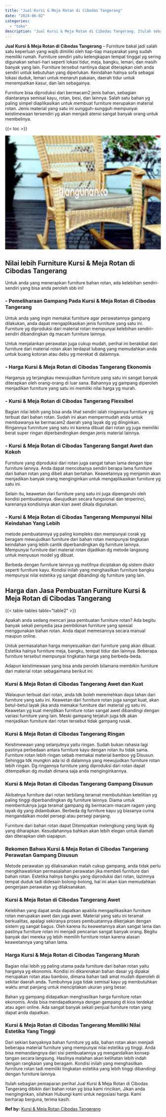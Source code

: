 ```yaml
---
title: "Jual Kursi & Meja Rotan di Cibodas Tangerang"
date: "2024-06-02"
categories: 
  - "toko"
description: "Jual Kursi & Meja Rotan di Cibodas Tangerang. Itulah sebagian pemaparan perihal Jual Kursi & Meja Rotan di Cibodas Tangerang dibikin dari bahan rotan yg bisa..."
---
```


**Jual Kursi & Meja Rotan di Cibodas Tangerang** – Furniture bakal jadi salah satu keperluan yang wajib dimiliki oleh tiap-tiap masyarakat yang sudah memiliki rumah. Furniture sendiri yaitu kelengkapan tempat tinggal yg sering digunakan sehari-hari seperti lokasi tidur, meja, bangku, lemari, dan masih banyak yang lain. Furniture tersebut nantinya dapat diterapkan oleh anda sendiri untuk kebutuhan yang diperlukan. Keindahan halnya sofa sebagai lokasi duduk, lemari untuk menaruh pakaian, daerah tidur untuk menempatkan kasur, dan lain sebagainya.

Furniture bisa diproduksi dari bermacam2 jenis bahan, sebagian diantaranya semisal kayu, rotan, besi, dan lainnya. Salah satu bahan yg paling simpel diaplikasikan untuk membuat furniture merupakan material rotan. Jenis material yang satu ini sungguh-sungguh mempunyai keistimewaan tersendiri yg akan menjadi atensi sangat banyak orang untuk membelinya.

{{< toc >}}

![Jual Kursi & Meja Rotan di Cibodas Tangerang](/images/kursi-meja-rotan-murah20.png)

## Nilai lebih Furniture Kursi & Meja Rotan di Cibodas Tangerang

Untuk anda yang menerapkan furniture bahan rotan, ada kelebihan sendiri-sendiri yang bisa anda peroleh sbb ini!

### \- Pemeliharaan Gampang Pada Kursi & Meja Rotan di Cibodas Tangerang

Untuk anda yang ingin memakai furniture agar perawatannya gampang dilakukan, anda dapat mengaplikasikan jenis furniture yang satu ini. Furniture yg diproduksi dari material rotan mempunyai kelebihan sendiri-sendiri dibandingkan dg macam furniture lainnya.

Untuk menjalankan perawatan juga cukup mudah, perihal ini berakibat dari furniture dari material rotan akan terdapat lubang yang memudahkan anda untuk buang kotoran atau debu yg merekat di dalamnya.

### \- Harga Kursi & Meja Rotan di Cibodas Tangerang Ekonomis

Harganya yg terjangkau mewujudkan furniture yang satu ini sangat banyak diterapkan oleh orang-orang di luar sana. Bahannya yg gampang diperoleh menjadikan furniture yang satu ini memiliki nilai harga yg murah.

### \- Kursi & Meja Rotan di Cibodas Tangerang Flexsibel

Bagian nilai lebih yang bisa anda lihat sendiri ialah ringannya furniture yg terbuat dari bahan rotan. Sudah ini akan mempermudah anda untuk membawanya ke bermacam2 daerah yang layak dg yg diinginkan. Ringannya funrniture yang satu ini karena dibuat dari rotan yg juga memiliki berat super ringan diperbandingkan dengan jenis material lainnya.

### \- Kursi & Meja Rotan di Cibodas Tangerang Sangat Awet dan Kokoh

Furniture yang diproduksi dari rotan juga sangat tahan lama dengan tipe furniture lainnya. Anda dapat mencobanya sendiri berapa lama furniture dari bahan rotan yang dibeli akan bertahan. Keawetannya yg menjamin akan menjadikan banyak orang menginginkan untuk mengaplikasikan furniture yg satu ini.

Selain itu, keawetan dari furniture yang satu ini juga dipengaruhi oleh kondisi pembuatannya. diwujudkan secara fungsional dan terperinci, karenanya kondisinya akan kian awet dikala digunakan.

### \- Kursi & Meja Rotan di Cibodas Tangerang Mempunyai Nilai Keindahan Yang Lebih

metode pembuatannya yg paling kompleks dan mempunyai corak yg beragam mewujudkan furniture dari bahan rotan mempunyai tingkatan keindahan yang lebih cantik diperbandingkan dg furniture lainnya. Mempunyai furniture dari material rotan dijadikan dg metode langsung untuk menyusun model yg dibuat.

Berbeda dengan furniture lainnya yg motifnya diciptakan dg sistem diukir seperti furniture kayu. Kondisi inilah yang menghasilkan furniture bangku mempunyai nilai estetika yg sangat dibandingi dg furniture yang lain.

## Harga dan Jasa Pembuatan Furniture Kursi & Meja Rotan di Cibodas Tangerang

{{< table-tables table="table2" >}}

Apakah anda sedang mencari jasa pembuatan furniture rotan? Ada begitu banyak sekali penyedia jasa pembikinan furniture yang spesial menggunakan bahan rotan. Anda dapat memesannya secara manual maupun online.

Untuk permasalahan harga menyesuaikan dari furniture yang akan dibuat. Estetika halnya furniture meja, bangku, tempat tidur dan lainnya. Beberapa furniture tersebut mempunyai tingkatan harga yang berbeda-beda.

Adapun keistimewaan yang bisa anda peroleh bilamana membikin furniture dari material rotan sebagaimana berikut ini:

### Kursi & Meja Rotan di Cibodas Tangerang Awet dan Kuat

Walaupun terbuat dari rotan, anda tdk boleh meremehkan daya tahan dari furniture yang satu ini. Keawetan dari furniture rotan juga sangat kuat, akan betul-betul layak jika anda memakai furniture dari material yg satu ini. Keawetan yg kuat menjdikan furniture rotan sangat awet dibandingi dengan variasi furniture yang lain. Meski gampang terjatuh juga tdk akan menjadikan furniture dari rotan tersebut tidak gampang rusak.

### Kursi & Meja Rotan di Cibodas Tangerang Ringan

Keistimewaan yang selanjutnya yaitu ringan. Sudah bukan rahasia lagi pastinya perbedaan antara furniture kayu dengan rotan itu tidak sama. Furniture rotan lebih ringan sebab memakai material bamboo yg Disusun. Sehingga tdk mungkin ada isi di dalamnya yang mewujudkan furniture rotan lebih ringan. Dg ringannya furniture yang diproduksi dari rotan dapat ditempatkan dg mudah dimana saja anda menginginkannya.

### Kursi & Meja Rotan di Cibodas Tangerang Gampang Disusun

Akibatnya furniture dari rotan terbilang teramat membutuhkan ketelitian yg paling tinggi diperbandingkan dg furniture lainnya. Diama untuk membentuknya juga teramat gampang dg bermacam-macam ragam yang layak dg yang didambakan. Berbeda dg furniture kayu yg biasanya cuma mengandalkan model persegi atau persegi panjang.

Furniture dari bahan rotan dapat Ditempatkan melengkung yang layak dg yang diharapkan. Kesudahannya bahkan akan lebih elegan untuk diamati dan diterapkan oleh siapapun.

### Rekomen Bahwa Kursi & Meja Rotan di Cibodas Tangerang Perawatan Gampang Disusun

Metode perawatan yg dilaksanakan malah cukup gampang, anda tidak perlu mengkhawatirkan permasalahan perawatan jika membeli furniture dari bahan rotan. Estetika halnya bangku yang diproduksi dari rotan, lazimnya tempat duduk tadi didesain bolong-bolong, hal ini akan kian memudahkan pengerjaan perawatan yg dilaksanakan.

### Kursi & Meja Rotan di Cibodas Tangerang Awet

Kelebihan yang dapat anda dapatkan apabila mengaplikasikan furniture rotan merupakan awet dan juga awet. Material yang satu ini teramat berkualitas, apalagi sekiranya proses pembuatannya dikerjakan dengan sistem yg sangat bagus. Oleh karena itu keawetannya akan sangat lama dan pastinya furniture rotan ini menjadi pencarian sangat banyak orang. Begitu banyak dari mereka yg lebih memilih furniture rotan karena alasan keawetannya yang tahan lama.

### Harga Kursi & Meja Rotan di Cibodas Tangerang Murah

Bagian nilai lebih yg paling utama pada furniture dari bahan rotan yaitu harganya yg ekonomis. Kondisi ini dikarenakan bahan dasar yg dipakai merupakan rotan atau bamboo, dimana bahan tadi amat mudah diperoleh di sekitar daerah anda. Tumbuhnya juga tidak semisal kayu yg membutuhkan waktu amat panjang untuk menciptakan ukuran yang besar.

Bahan yg gampang didapatkan menghasilkan harga furniture rotan ekonomis. Anda bisa mendapatkannya dengan gampang di kios terdekat atau agen online. Ada sangat banyak sekali penjual furniture rotan yang dapat anda dapatkan.

### Kursi & Meja Rotan di Cibodas Tangerang Memiliki Nilai Estetika Yang Tinggi

Dari sekian banyaknya bahan furniture yg ada, bahan rotan akan menjadi beberapa material furniture yang mempunyai nilai estetika yg tinggi. Anda bisa memandangnya dari sisi pembuatannya yg mengandalkan konsep tangan secara langsung. Hasilnya malahan akan kelihatan lebih indah dengan rangkaian yang beragam. Kondisi inilah yang menghasilkan furniture rotan tadi memiliki tingkatan estetika yang lebih tinggi dibandingi dengan furniture lainnya.

Itulah sebagian pemaparan perihal Jual Kursi & Meja Rotan di Cibodas Tangerang dibikin dari bahan rotan yg bisa kami rincikan, Jikan anda menginginkan, silahkan Hubungi kami untuk negosiasi harga. Kami berharap berguna, terima kasih.

**Ref by:** [Kursi & Meja Rotan Cibodas Tangerang](https://id.wikipedia.org/wiki/Kursi)
